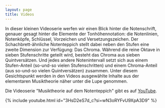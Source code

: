 ```yaml
---
layout: page
title: Videos
---
```

In dieser kleinen Videoserie werfen wir einen Blick hinter die Notenschrift, genauer gesagt hinter die Elemente der Tonhöhennotation: die Notenlinien, Notenköpfe, Schlüssel, Vorzeichen und Versetzungszeichen. Der Schachbrett-ähnliche Notenteppich stellt dabei neben den Stufen eine zweite Dimension zur Verfügung: Das Chroma. Während die reine Oktave in sieben Stufenschritte geteilt wird, besteht das Chroma aus sieben Quintversätzen. Und jedes andere Notenintervall setzt sich aus einem Stufen-Anteil (so-und-so vielen Stufenschritten) und einem Chroma-Anteil (aus so-und-so vielen Quintversätzen) zusammen. Unter diesem Gesichtspunkt werden in den Videos ausgewählte Inhalte aus der elementaren Musiktheorie näher unter die Lupe genommen.

Die Videoserie "Musiktheorie auf dem Notenteppich" gibt es auf [YouTube](https://www.youtube.com/playlist?list=PLncPrR8MvdMFIWQImWxouuxsbL57WbIJw).

{% include youtube.html id="3HsD2eS7d_c?si=wN3oRYFvU9XpA3D9" %}
